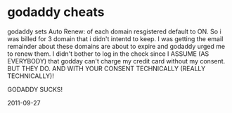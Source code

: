 # godaddy cheats

godaddy sets Auto Renew: of each domain resgistered default to ON.  So i was billed for 3 domain that i didn't intentd to keep.  I was getting the email remainder about these domains are about to expire and godaddy urged me to renew them.  I didn't bother to log in the check since I ASSUME (AS EVERYBODY) that godday can't charge my credit card without my consent.  BUT THEY DO.  AND WITH YOUR CONSENT TECHNICALLY (REALLY TECHNICALLY)!

GODADDY SUCKS!

2011-09-27
